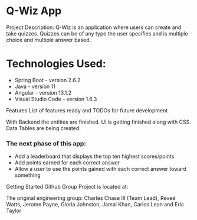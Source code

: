 # Q-Wiz App

Project Description:
Q-Wiz is an application where users can create and take quizzes. Quizzes can be of any type the user specifies and 
is multiple choice and multiple answer based.

# Technologies Used:
* Spring Boot - version 2.6.2
* Java - version 11
* Angular - version 13.1.2
* Visual Studio Code - version 1.6.3

Features
List of features ready and TODOs for future development

With Backend the entities are finished.
Ui is getting finished along with CSS.
Data Tables are being created.

### The next phase of this app:
* Add a leaderboard that displays the top ten highest scores/points
* Add points earned for each correct answer
* Allow a user to use the points gained with each correct answer toward something

Getting Started
Github Group Project is located at:  

The original engineering group:
Charles Chase III (Team Lead), Reveé Watts, Jerome Payne, Gloria Johnston, Jamal Khan, Carlos Lean and Eric Taylor
